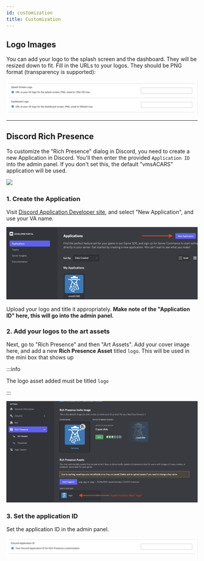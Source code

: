 ```yaml
---
id: customization
title: Customization
---
```


## Logo Images

You can add your logo to the splash screen and the dashboard. They will be resized down to fit. Fill in the URLs to your logos. They should be PNG format (transparency is supported):

![](img/logo-urls.png)

---

## Discord Rich Presence

To customize the "Rich Presence" dialog in Discord, you need to create a new Application in Discord. You'll then enter the provided `Application ID` into the admin panel. If you don't set this, the default "vmsACARS" application will be used.

![](img/discord.png)

### 1. Create the Application

Visit [Discord Application Developer site](https://discord.com/developers/applications), and select "New Application", and use your VA name.

![Default Rich Presence](img/discord-new-app.png)

Upload your logo and title it appropriately. **Make note of the "Application ID" here, this will go into the admin panel.** 

### 2. Add your logos to the art assets

Next, go to "Rich Presence" and then "Art Assets". Add your cover image here, and add a new **Rich Presence Asset** titled `logo`. This will be used in the mini box that shows up

:::info

The logo asset added must be titled `logo`

:::

![](img/discord-assets.png)

### 3. Set the application ID

Set the application ID in the admin panel.

![](img/discord-app-id.png)
